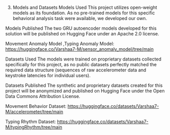 3. Models and Datasets
Models Used
This project utilizes open-weight models as its foundation. As no pre-trained models for this specific behavioral analysis task were available, we developed our own.

Models Published
The two GRU autoencoder models developed for this solution will be published on Hugging Face under an Apache 2.0 license.

Movement Anomaly Model ,Typing Anomaly Model: https://huggingface.co/Varshaa7-M/sensor_anomaly_model/tree/main

Datasets Used
The models were trained on proprietary datasets collected specifically for this project, as no public datasets perfectly matched the required data structure (sequences of raw accelerometer data and keystroke latencies for individual users).

Datasets Published
The synthetic and proprietary datasets created for this project will be anonymized and published on Hugging Face under the Open Data Commons Attribution License.

Movement Behavior Dataset: https://huggingface.co/datasets/Varshaa7-M/accelerometer/tree/main

Typing Rhythm Dataset: https://huggingface.co/datasets/Varshaa7-M/typingRhythm/tree/main
